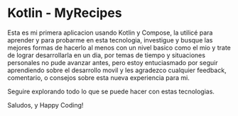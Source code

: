 # Kotlin - MyRecipes

Esta es mi primera aplicacion usando Kotlin y Compose, la utilicé para aprender y para probarme en esta tecnologia, investigue y busque las mejores formas de hacerlo al menos con un nivel basico como el mio y trate de lograr desarrollarla en un dia, por temas de tiempo y situaciones personales no pude avanzar antes, pero estoy entuciasmado por seguir aprendiendo sobre el desarrollo movil y les agradezco cualquier feedback, comentario, o consejos sobre esta nueva experiencia para mi.

Seguire explorando todo lo que se puede hacer con estas tecnologias.

Saludos, y Happy Coding!

